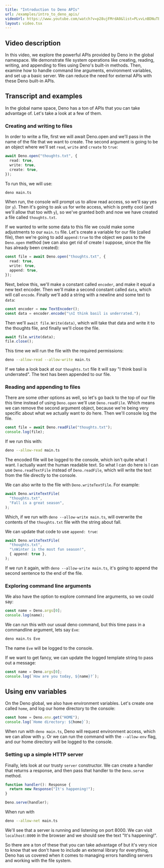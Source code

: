 ```yaml
---
title: "Introduction to Deno APIs"
url: /examples/intro_to_deno_apis/
videoUrl: https://www.youtube.com/watch?v=p28ujFMrdA0&list=PLvvLnBDNuTEov9EBIp3MMfHlBxaKGRWTe&index=7
layout: video.tsx
---
```


## Video description

In this video, we explore the powerful APIs provided by Deno in the global
namespace. We demonstrate file system operations like creating, reading,
writing, and appending to files using Deno's built-in methods. Then, examine how
to handle command line arguments, environment variables, and set up a basic
server. We can reduce the need for external APIs with these Deno built-in APIs.

## Transcript and examples

In the global name space, Deno has a ton of APIs that you can take advantage of.
Let's take a look at a few of them.

### Creating and writing to files

In order to write a file, first we will await Deno.open and we'll pass in the
name of the file that we want to create. The second argument is going to be an
object where we'll set `read`, `write` and `create` to `true`:

```ts title="main.ts"
await Deno.open("thoughts.txt", {
  read: true,
  write: true,
  create: true,
});
```

To run this, we will use:

```sh
deno main.ts
```

When run, the console will prompt us to allow read access, so we'll say yes (or
`y`). Then it's going to ask us for write access, which is pretty cool (and
we'll allow that too with `y`), so we've granted both and now we have created a
file called `thoughts.txt`.

If we wanted to write some data to this file we could make some adjustments to
our `main.ts` file. Let's create a variable for our file (called file), then
we're going to add `append:true` to the object we pass to the `Deno.open` method
(we can also get rid of create I suppose, since the file has already been
created):

```ts title="main.ts"
const file = await Deno.open("thoughts.txt", {
  read: true,
  write: true,
  append: true,
});
```

Next, below this, we'll make a constant called `encoder`, and make it equal a
new text encoder. Then we'll make a second constant called `data`, which will
call `encode`. Finally we'll add a string with a newline and some text to
`data`:

```ts title="main.ts"
const encoder = new TextEncoder();
const data = encoder.encode("\nI think basil is underrated.");
```

Then we'll `await file.Write(data)`, which will take that data and write it to
the thoughts file, and finally we'll close the file.

```ts title=main.ts"
await file.write(data);
file.close();
```

This time we will run the file with the required permissions:

```sh
deno --allow-read --allow-write main.ts
```

If we take a look back at our `thoughts.txt` file it will say "I think basil is
underrated". The text has been appended to our file.

### Reading and appending to files

There are some other options as well, so let's go back to the top of our file
this time instead of using `Deno.open` we'll use `Deno.readFile`. Which means we
can remove the second argument object, because we're being very specific about
what we actually want to do here. Then we'll console log the file.

```ts title="main.ts"
const file = await Deno.readFile("thoughts.txt");
console.log(file);
```

If we run this with:

```sh
deno --allow-read main.ts
```

The encoded file will be logged to the console, which isn't quite what I want. I
actually want the human readable text. So what I can do here is I can use
`Deno.readTextFile` instead of `Deno.readFile`, which will write the text from
the file directly to the console.

We can also write to the file with `Deno.writeTextFile`. For example:

```ts title="main.ts"
await Deno.writeTextFile(
  "thoughts.txt",
  "Fall is a great season",
);
```

Which, if we run with `deno --allow-write main.ts`, will overwrite the contents
of the `thoughts.txt` file with the string about fall.

We can update that code to use `append: true`:

```ts title="main.ts"
await Deno.writeTextFile(
  "thoughts.txt",
  "\nWinter is the most fun season!",
  { append: true },
);
```

If we run it again, with `deno --allow-write main.ts`, it's going to append the
second sentence to the end of the file.

### Exploring command line arguments

We also have the option to explore command line arguments, so we could say:

```ts title="main.ts"
const name = Deno.args[0];
console.log(name);
```

We can run this with our usual deno command, but this time pass in a commandline
argument, lets say `Eve`:

```sh
deno main.ts Eve
```

The name `Eve` will be logged to the console.

If we want to get fancy, we can update the logged template string to pass out a
message:

```ts title="main.ts"
const name = Deno.args[0];
console.log(`How are you today, ${name}?`);
```

## Using env variables

On the Deno global, we also have environment variables. Let's create one called
`home`, and log our home directory to the console:

```ts title="main.ts"
const home = Deno.env.get("HOME");
console.log(`Home directory: ${home}`);
```

When run with `deno main.ts`, Deno will request environment access, which we can
allow with `y`. Or we can run the command with the `--allow-env` flag, and our
home directory will be logged to the console.

### Setting up a simple HTTP server

Finally, lets look at our trusty `server` constructor. We can create a handler
that returns a response, and then pass that handler to the `Deno.serve` method.

```ts title="main.ts"
function handler(): Response {
  return new Response("It's happening!");
}

Deno.serve(handler);
```

When run with

```sh
deno --allow-net main.ts
```

We'll see that a server is running and listening on port 8000. We can visit
`localhost:8000` in the browser and we should see the text "It's happening!".

So there are a ton of these that you can take advantage of but it's very nice to
know that we don't have to include an external library for everything, Deno has
us covered when it comes to managing errors handling servers and working with
the file system.
